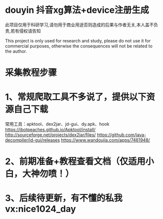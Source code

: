 # douyin 抖音xg算法+device注册生成

此项目仅用于科研学习,请勿用于商业用途否则造成的后果与作者无关,本人盖不负责,若有侵权请告知

This project is only used for research and study, please do not use it for commercial purposes, otherwise the consequences will not be related to the author.

# 采集教程步骤

# 1、常规爬取工具不多说了，提供以下资源自己下载

 常用工具：apktool、dex2jar、jd-gui、dy.apk、hook
 https://ibotpeaches.github.io/Apktool/install/
 http://sourceforge.net/projects/dex2jar/files/
 https://github.com/java-decompiler/jd-gui/releases
 https://www.wandoujia.com/apps/7461948/
 
# 2、前期准备+教程查看文档（仅适用小白，大神勿喷！）

# 3、后续待更新，有不懂的私我vx:nice1024_day
